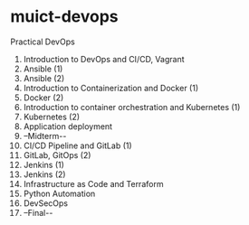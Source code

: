 # muict-devops

Practical DevOps

1.	Introduction to DevOps and CI/CD, Vagrant
2.	Ansible (1)
3.	Ansible (2)
4.	Introduction to Containerization and Docker (1)
5.	Docker (2)
6.	Introduction to container orchestration and Kubernetes (1)
7.	Kubernetes (2)
8.	Application deployment
9.	–Midterm--
10.	CI/CD Pipeline and GitLab (1)
11.	GitLab, GitOps (2)
12.	Jenkins (1)
13.	Jenkins (2)
14.	Infrastructure as Code and Terraform
15.	Python Automation
16.	DevSecOps
17.	–Final--
